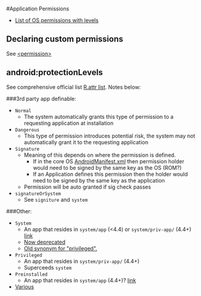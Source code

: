 #Application Permissions

- [List of OS permissions with levels](https://github.com/android/platform_frameworks_base/blob/master/core/res/AndroidManifest.xml) 

## Declaring custom permissions

See [\<permission\>](https://developer.android.com/guide/topics/manifest/permission-element.html)

## android:protectionLevels

See comprehensive official list [R.attr list](https://developer.android.com/reference/android/R.attr.html#protectionLevel). Notes below:

###3rd party app definable:

- `Normal`
  - The system automatically grants this type of permission to a requesting application at installation
- `Dangerous`
  - This type of permission introduces potential risk, the system may not automatically grant it to the requesting application 
- `Signature`
  - Meaning of this depends on where the permission is defined. 
    - If in the core OS [AndroidManifest.xml](https://github.com/android/platform_frameworks_base/blob/master/core/res/AndroidManifest.xml) then permission holder would need to be signed by the same key as the OS (ROM?) 
    - If an Application defines this permission then the holder would need to be signed by the same key as the application
  - Permission will be auto granted if sig check passes 
- `signatureOrSystem` 
  - See `signiture` and `system`
  
###Other:

- `System`
  - An app that resides in `system/app` (<4.4) or `system/priv-app/` (4.4+) [link](http://stackoverflow.com/a/20104400/236743) 
  - [Now deprecated](https://developer.android.com/reference/android/content/pm/PermissionInfo.html#PROTECTION_FLAG_SYSTEM) 
  - [Old synonym for "privileged".](https://developer.android.com/reference/android/R.attr.html#protectionLevel)
- `Privileged`
  - An app that resides in `system/priv-app/` (4.4+)  
  - Superceeds `system`
- `Preinstalled` 
  - An app that resides in `system/app` (4.4+)? [link](http://stackoverflow.com/questions/33481730/difference-between-preinstalled-and-privileged-protection-level)
- [Various](https://developer.android.com/reference/android/R.attr.html#protectionLevel)
